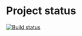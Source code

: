 # Project status
[![Build status](https://ci.appveyor.com/api/projects/status/nctlu4au9xqpex6v?svg=true)](https://ci.appveyor.com/project/VladimsKov/ajs-10-2)